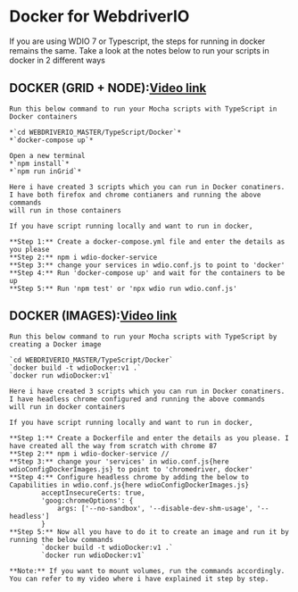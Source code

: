 # Docker for WebdriverIO
If you are using WDIO 7 or Typescript, the steps for running in docker remains the same.
Take a look at the notes below to run your scripts in docker in 2 different ways

## DOCKER (GRID + NODE):[Video link](https://youtu.be/NDt4alzH5E0)

    Run this below command to run your Mocha scripts with TypeScript in Docker containers

    *`cd WEBDRIVERIO_MASTER/TypeScript/Docker`*
    *`docker-compose up`*

    Open a new terminal
    *`npm install`*
    *`npm run inGrid`*

    Here i have created 3 scripts which you can run in Docker conatiners.
    I have both firefox and chrome contianers and running the above commands 
    will run in those containers

    If you have script running locally and want to run in docker,

    **Step 1:** Create a docker-compose.yml file and enter the details as you please
    **Step 2:** npm i wdio-docker-service
    **Step 3:** change your services in wdio.conf.js to point to 'docker'
    **Step 4:** Run 'docker-compose up' and wait for the containers to be up
    **Step 5:** Run 'npm test' or 'npx wdio run wdio.conf.js'

## DOCKER (IMAGES):[Video link](https://youtu.be/Yjg476fg1l0)

    Run this below command to run your Mocha scripts with TypeScript by creating a Docker image

    `cd WEBDRIVERIO_MASTER/TypeScript/Docker`
    `docker build -t wdioDocker:v1 .`    
    `docker run wdioDocker:v1`

    Here i have created 3 scripts which you can run in Docker conatiners.
    I have headless chrome configured and running the above commands 
    will run in docker containers

    If you have script running locally and want to run in docker,

    **Step 1:** Create a Dockerfile and enter the details as you please. I have created all the way from scratch with chrome 87
    **Step 2:** npm i wdio-docker-service //
    **Step 3:** change your 'services' in wdio.conf.js{here wdioConfigDockerImages.js} to point to 'chromedriver, docker'
    **Step 4:** Configure headless chrome by adding the below to Capabilities in wdio.conf.js{here wdioConfigDockerImages.js}
            acceptInsecureCerts: true,
            'goog:chromeOptions': {
                args: ['--no-sandbox', '--disable-dev-shm-usage', '--headless']
            }  
    **Step 5:** Now all you have to do it to create an image and run it by running the below commands
            `docker build -t wdioDocker:v1 .`    
            `docker run wdioDocker:v1`
    
    **Note:** If you want to mount volumes, run the commands accordingly. You can refer to my video where i have explained it step by step.

